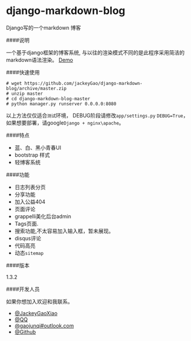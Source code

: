 django-markdown-blog
====================

Django写的一个markdown 博客

####说明

一个基于django框架的博客系统, 与以往的渲染模式不同的是此程序采用简洁的markdown语法渲染。 
[Demo](http://mdblog.sinaapp.com)

####快速使用

    # wget https://github.com/jackeyGao/django-markdown-blog/archive/master.zip
    # unzip master
    # cd django-markdown-blog-master 
    # python manager.py runserver 0.0.0.0:8080

以上方法仅仅适合`测试`环境， DEBUG阶段请修改`app/settings.py` `DEBUG=True`， 如果想要部署，请google`Django + nginx\apache`。

####特点

* 蓝、白、黑小青春UI
* bootstrap 样式
* 轻博客系统

####功能

* 日志列表分页
* 分享功能
* 加入公益404
* 页面评论
* grappelli美化后台admin
* Tags页面.
* 搜索功能,不太容易加入输入框，暂未展现。 
* disqus评论
* 代码高亮
* 动态`sitemap`

####版本

1.3.2

####开发人员

如果你想加入欢迎和我联系。

* [@JackeyGaoXiao](http://weibo.com/u/3579142495)
* [@QQ](http://wpa.qq.com/msgrd?v=3&amp;uin=229508065&amp;site=qq&amp;menu=yes)
* [@gaojunqi#outlook.com](gaojunqi#outlook.com)
* [@Github](https://github.com/jackeyGao)
    
